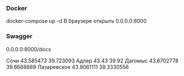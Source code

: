 ### Docker
docker-compose up -d
В браузере открыть 0.0.0.0:8000


### Swagger
0.0.0.0:8000/docs


Сочи 43.585473 39.723093
Адлер 43.43 39.92
Дагомыс 43.6702778 39.6688889
Лазаревское 43.9061111 39.3330556